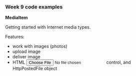 ### Week 9 code examples

**MediaItem**

Getting started with Internet media types.

Features:
- work with images (photos)
- upload image
- deliver image
- HTML <input type=file> control, and HttpPostedFile object
